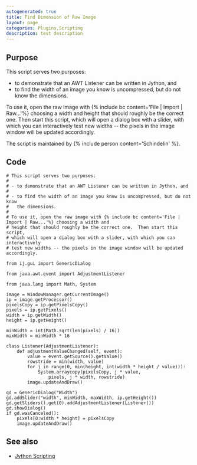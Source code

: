 ```yaml
---
autogenerated: true
title: Find Dimension of Raw Image
layout: page
categories: Plugins,Scripting
description: test description
---
```


Purpose
-------

This script serves two purposes:

-   to demonstrate that an AWT Listener can be written in Jython, and
-   to find the width of an image you know is uncompressed, but do not know the dimensions.

To use it, open the raw image with {% include bc content='File | Import | Raw...'%} choosing a width and height that should roughly be the correct one. Then start this script, which will open a dialog box with a slider, with which you can interactively test new widths -- the pixels in the image window will be updated accordingly.

The script is maintained by {% include person content='Schindelin' %}.

Code
----

    # This script serves two purposes:
    #
    # - to demonstrate that an AWT Listener can be written in Jython, and
    #
    # - to find the width of an image you know is uncompressed, but do not know
    #   the dimensions.
    #
    # To use it, open the raw image with {% include bc content='File | Import | Raw...'%} choosing a width and
    # height that should roughly be the correct one.  Then start this script,
    # which will open a dialog box with a slider, with which you can interactively
    # test new widths -- the pixels in the image window will be updated accordingly.

    from ij.gui import GenericDialog

    from java.awt.event import AdjustmentListener

    from java.lang import Math, System

    image = WindowManager.getCurrentImage()
    ip = image.getProcessor()
    pixelsCopy = ip.getPixelsCopy()
    pixels = ip.getPixels()
    width = ip.getWidth()
    height = ip.getHeight()

    minWidth = int(Math.sqrt(len(pixels) / 16))
    maxWidth = minWidth * 16

    class Listener(AdjustmentListener):
        def adjustmentValueChanged(self, event):
            value = event.getSource().getValue()
            rowstride = min(width, value)
            for j in range(0, min(height, int(width * height / value))):
                System.arraycopy(pixelsCopy, j * value,
                    pixels, j * width, rowstride)
            image.updateAndDraw()

    gd = GenericDialog("Width")
    gd.addSlider("width", minWidth, maxWidth, ip.getHeight())
    gd.getSliders().get(0).addAdjustmentListener(Listener())
    gd.showDialog()
    if gd.wasCanceled():
        pixels[0:width * height] = pixelsCopy
        image.updateAndDraw()

See also
--------

-   [Jython Scripting](/scripting/jython)

 
